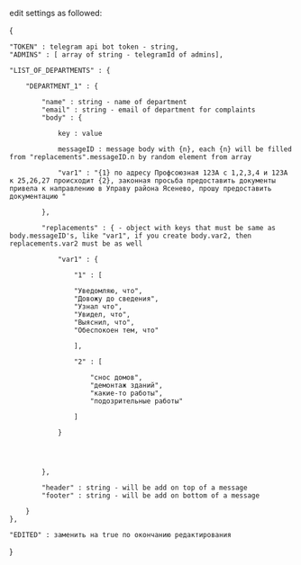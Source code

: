 edit settings as followed:

{

    "TOKEN" : telegram api bot token - string,
    "ADMINS" : [ array of string - telegramId of admins],

    "LIST_OF_DEPARTMENTS" : {

        "DEPARTMENT_1" : {

            "name" : string - name of department
            "email" : string - email of department for complaints
            "body" : {

                key : value

                messageID : message body with {n}, each {n} will be filled from "replacements".messageID.n by random element from array

                "var1" : "{1} по адресу Профсоюзная 123А с 1,2,3,4 и 123А к 25,26,27 происходит {2}, законная просьба предоставить документы привела к направлению в Управу района Ясенево, прошу предоставить документацию "

            },

            "replacements" : { - object with keys that must be same as body.messageID's, like "var1", if you create body.var2, then replacements.var2 must be as well

                "var1" : {

                    "1" : [ 

                    "Уведомляю, что",
                    "Довожу до сведения",
                    "Узнал что",
                    "Увидел, что",
                    "Выяснил, что",
                    "Обеспокоен тем, что"

                    ],

                    "2" : [

                        "снос домов",
                        "демонтаж зданий",
                        "какие-то работы",
                        "подозрительные работы"

                    ]

                }




            },
            
            "header" : string - will be add on top of a message
            "footer" : string - will be add on bottom of a message

        }
    },

    "EDITED" : заменить на true по окончанию редактирования
}